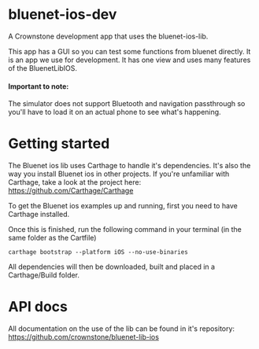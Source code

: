 # bluenet-ios-dev

A Crownstone development app that uses the bluenet-ios-lib.

This app has a GUI so you can test some functions from bluenet directly. It is an app we use for development. It has one view and uses many features of the BluenetLibIOS.


#### Important to note:
The simulator does not support Bluetooth and navigation passthrough so you'll have to load it on an actual phone to see what's happening.

# Getting started

The Bluenet ios lib uses Carthage to handle it's dependencies. It's also the way you install Bluenet ios in other projects.
If you're unfamiliar with Carthage, take a look at the project here: https://github.com/Carthage/Carthage

To get the Bluenet ios examples up and running, first you need to have Carthage installed.

Once this is finished, run the following command in your terminal (in the same folder as the Cartfile)

```
carthage bootstrap --platform iOS --no-use-binaries
```

All dependencies will then be downloaded, built and placed in a Carthage/Build folder.


# API docs

All documentation on the use of the lib can be found in it's repository:
https://github.com/crownstone/bluenet-lib-ios
